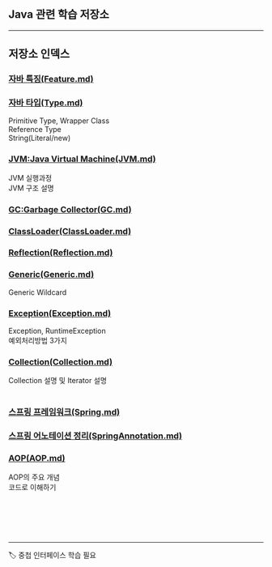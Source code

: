 ## Java 관련 학습 저장소 <br>

---
## 저장소 인덱스 <br>


### [자바 특징(Feature.md)](./Feature.md) <br>

### [자바 타입(Type.md)](./Type.md) <br>

Primitive Type, Wrapper Class <br>
Reference Type <br>
String(Literal/new) <br>

### [JVM:Java Virtual Machine(JVM.md)](./JVM.md) <br>

JVM 실행과정 <br>
JVM 구조 설명 <br>

### [GC:Garbage Collector(GC.md)](./GC.md) <br>

### [ClassLoader(ClassLoader.md)](./ClassLoader.md) <br>

### [Reflection(Reflection.md)](./Reflection.md) <br>

### [Generic(Generic.md)](./Generic.md) <br>

Generic Wildcard <br>

### [Exception(Exception.md)](./Exception.md) <br>

Exception, RuntimeException <br>
예외처리방법 3가지 <br>

### [Collection(Collection.md)](./Collection.md) <br>

Collection 설명 및 Iterator 설명 <br>
<br>

### [스프링 프레임워크(Spring.md)](./Spring.md) <br>

### [스프링 어노테이션 정리(SpringAnnotation.md)](./SpringAnnotation.md) <br>

### [AOP(AOP.md)](./AOP.md) <br>

AOP의 주요 개념 <br>
코드로 이해하기 <br>
<br>
<br>
<br>
<br>
<br>

---
🏷 중첩 인터페이스 학습 필요 <br>